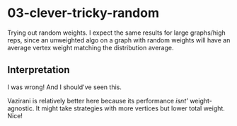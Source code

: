 # 03-clever-tricky-random

Trying out random weights. I expect the same results for large graphs/high reps, since an unweighted algo on a graph with random weights will have an average vertex weight matching the distribution average.

## Interpretation

I was wrong! And I should've seen this.

Vazirani is relatively better here because its performance *isnt'* weight-agnostic. It might take strategies with more vertices but lower total weight. Nice!
